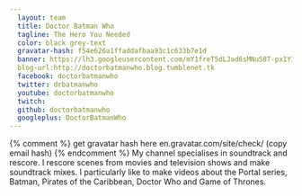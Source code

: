```yaml
---
  layout: team
  title: Doctor Batman Who
  tagline: The Hero You Needed
  color: black grey-text
  gravatar-hash: f54e626a1ffaddafbaa93c1c633b7e1d
  banner: https://lh3.googleusercontent.com/mY1freT5dLJad6sMNuS8T-px1YIsrZOyAV-d-D9JcWN1_OnGBR-A_B6ZYlvd_zMTf9CD1wLmkduRKS7Y96fZqO9OSERthPzGMYTp_WxPsgeSeQO-vLmARll9MdQJ9XHTjoEsDHieLYUgj8-CHvi7ALzgsQRqFYH6_ZRSPflbdOSWyjIwpNSkgFeb13IocAAnsEvsW2mTlF_eP58Q7V2Crjk7GgZSDoB_QibNbfW37UVh9q0vrEhzf9P3Ngn2kXxEW9Ka_3ve2SsoyvzWFB3et1YzTXYgHwk3kOLHyGsI8jbNgBSfbSISuaciAyOKFFYXTQM0IbS3hs3ERxNP7AiC7zQPuRlAAafqe-XTEBSXUBVggnjHeaZ6XrfnNS-Lnqepo9kJoBIPcXO217KlVc4_ICRpYbjj8AiGcu_3LdhAD4DnU-cN6kG1svLca8gETHgfA5XRcUSApaFHxYoUp9A5ak9T8V2jn3M7fB-maMokWKfYEsJNbBTWgWbVaUYUU06EeLWaUFLl5Wx9Kt3caoojfAhXcWpxOWYpIIfnL2ZlBSCXf6phnHIUC-Z1RjeIXbFe-1ASTEhB4oXCT-TnvcbbiEqGCLoPN7h8sG7ol1NPFuaUgfgg=w1006-h566-no 
  blog-url:http://doctorbatmanwho.blog.tumblenet.tk
  facebook: doctorbatmanwho
  twitter: drbatmanwho
  youtube: doctorbatmanwho
  twitch: 
  github: doctorbatmanwho
  googleplus: DoctorBatmanWho
---
```

{% comment %} get gravatar hash here en.gravatar.com/site/check/ (copy email hash) {% endcomment %}
My channel specialises in soundtrack and rescore. I rescore scenes from movies and television shows and make soundtrack mixes. I particularly like to make videos about the Portal series, Batman, Pirates of the Caribbean, Doctor Who and Game of Thrones.

